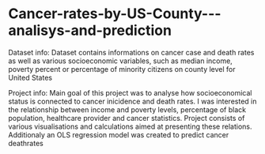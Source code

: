 # Cancer-rates-by-US-County---analisys-and-prediction 

Dataset info:
Dataset contains informations on cancer case and death rates as well as various socioeconomic variables, such as median income, poverty percent or percentage
of minority citizens on county level for United States

Project info:
Main goal of this project was to analyse how socioeconomical status is connected to cancer inicidence and death rates. I was interested in the relationship
between income and poverty levels, percentage of black population, healthcare provider and cancer statistics. Project consists of various visualisations and calculations aimed at presenting these relations.
Additionaly an OLS regression model was created to predict cancer deathrates

